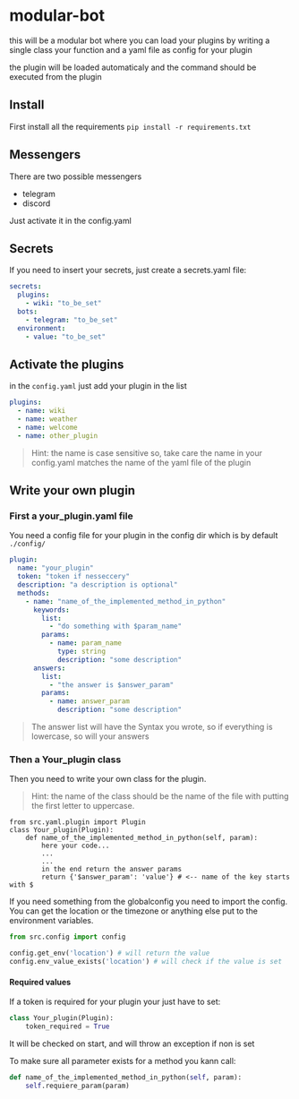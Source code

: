 # modular-bot
this will be a modular bot where you can load your plugins by writing a single class your function and a yaml file as config for your plugin

the plugin will be loaded automaticaly and the command should be executed from the plugin

## Install
First install all the requirements
`pip install -r requirements.txt`

## Messengers

There are two possible messengers
- telegram
- discord

Just activate it in the config.yaml

## Secrets
If you need to insert your secrets, just create a secrets.yaml file:
```yaml
secrets:
  plugins:
    - wiki: "to_be_set"
  bots:
    - telegram: "to_be_set"
  environment:
    - value: "to_be_set"
```


## Activate the plugins

in the `config.yaml` just add your plugin in the list
```yaml
plugins:
  - name: wiki
  - name: weather
  - name: welcome
  - name: other_plugin
``` 

> Hint: the name is case sensitive so, take care the name in your 
> config.yaml matches the name of the yaml file of the plugin


## Write your own plugin

### First a your_plugin.yaml file
You need a config file for your plugin in the config dir which is by default `./config/`
```yaml
plugin:
  name: "your_plugin"
  token: "token if nesseccery"
  description: "a description is optional"
  methods:
    - name: "name_of_the_implemented_method_in_python"
      keywords:
        list:
          - "do something with $param_name"
        params:
          - name: param_name
            type: string
            description: "some description"
      answers:
        list:
          - "the answer is $answer_param"
        params:
          - name: answer_param
            description: "some description"
```

> The answer list will have the Syntax you wrote, so if everything is lowercase, so will your answers

### Then a Your_plugin class
Then you need to write your own class for the plugin.
> Hint: the name of the class should be the name of the file with putting the first letter to uppercase.
```
from src.yaml.plugin import Plugin
class Your_plugin(Plugin):
    def name_of_the_implemented_method_in_python(self, param):
        here your code...
        ...
        ...
        in the end return the answer params
        return {'$answer_param': 'value'} # <-- name of the key starts with $
```

If you need something from the globalconfig you need to import the  config. You can get the location
or the timezone or anything else put to the environment variables.
```python
from src.config import config

config.get_env('location') # will return the value
config.env_value_exists('location') # will check if the value is set
```

#### Required values
If a token is required for your plugin your just have to set: 
```python
class Your_plugin(Plugin):
    token_required = True
```
It will be checked on start, and will throw an exception if non is set


To make sure all parameter exists for a method you kann call:
```python
def name_of_the_implemented_method_in_python(self, param):
    self.requiere_param(param)
```